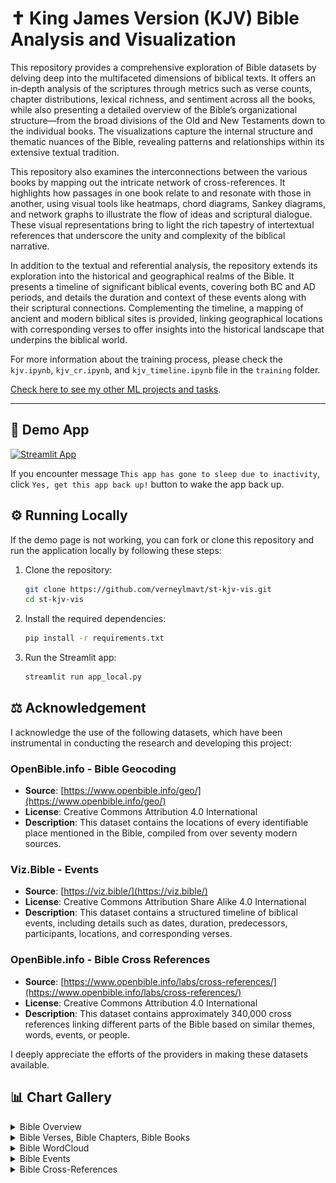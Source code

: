 # ✝️ King James Version (KJV) Bible Analysis and Visualization

This repository provides a comprehensive exploration of Bible datasets by delving deep into the multifaceted dimensions of biblical texts. It offers an in‐depth analysis of the scriptures through metrics such as verse counts, chapter distributions, lexical richness, and sentiment across all the books, while also presenting a detailed overview of the Bible’s organizational structure—from the broad divisions of the Old and New Testaments down to the individual books. The visualizations capture the internal structure and thematic nuances of the Bible, revealing patterns and relationships within its extensive textual tradition.

This repository also examines the interconnections between the various books by mapping out the intricate network of cross-references. It highlights how passages in one book relate to and resonate with those in another, using visual tools like heatmaps, chord diagrams, Sankey diagrams, and network graphs to illustrate the flow of ideas and scriptural dialogue. These visual representations bring to light the rich tapestry of intertextual references that underscore the unity and complexity of the biblical narrative.

In addition to the textual and referential analysis, the repository extends its exploration into the historical and geographical realms of the Bible. It presents a timeline of significant biblical events, covering both BC and AD periods, and details the duration and context of these events along with their scriptural connections. Complementing the timeline, a mapping of ancient and modern biblical sites is provided, linking geographical locations with corresponding verses to offer insights into the historical landscape that underpins the biblical world.

For more information about the training process, please check the `kjv.ipynb`, `kjv_cr.ipynb`, and `kjv_timeline.ipynb` file in the `training` folder.

[Check here to see my other ML projects and tasks](https://github.com/verneylmavt/ml-model).

---

## 🎈 Demo App

[![Streamlit App](https://static.streamlit.io/badges/streamlit_badge_black_white.svg)](https://verneylogyt-kjv-vis.streamlit.app/)

<!-- ![Demo GIF](https://github.com/verneylmavt/st-kjv-vis/blob/main/assets/demo.gif) -->

If you encounter message `This app has gone to sleep due to inactivity`, click `Yes, get this app back up!` button to wake the app back up.

## ⚙️ Running Locally

If the demo page is not working, you can fork or clone this repository and run the application locally by following these steps:

<!-- ### Prerequisites

Ensure you have the following installed:

- Python 3.8 or later
- pip (Python Package Installer)

### Installation Steps -->

1. Clone the repository:

   ```bash
   git clone https://github.com/verneylmavt/st-kjv-vis.git
   cd st-kjv-vis
   ```

2. Install the required dependencies:

   ```bash
   pip install -r requirements.txt
   ```

3. Run the Streamlit app:
   ```bash
   streamlit run app_local.py
   ```

## ⚖️ Acknowledgement

I acknowledge the use of the following datasets, which have been instrumental in conducting the research and developing this project:

<!-- ### King James Version Bible

- **Source**: [https://www.kaggle.com/datasets/kk99807/the-king-james-bible](https://www.kaggle.com/datasets/kk99807/the-king-james-bible)
- **License**: Creative Commons 1.0
- **Description**: This dataset contains the full text of King James Version Bible, one of the most widely read and referenced translations of the Bible. -->

### OpenBible.info - Bible Geocoding

- **Source**: [https://www.openbible.info/geo/](https://www.openbible.info/geo/)
- **License**: Creative Commons Attribution 4.0 International
- **Description**: This dataset contains the locations of every identifiable place mentioned in the Bible, compiled from over seventy modern sources.

### Viz.Bible - Events

- **Source**: [https://viz.bible/](https://viz.bible/)
- **License**: Creative Commons Attribution Share Alike 4.0 International
- **Description**: This dataset contains a structured timeline of biblical events, including details such as dates, duration, predecessors, participants, locations, and corresponding verses.

### OpenBible.info - Bible Cross References

- **Source**: [https://www.openbible.info/labs/cross-references/](https://www.openbible.info/labs/cross-references/)
- **License**: Creative Commons Attribution 4.0 International
- **Description**: This dataset contains approximately 340,000 cross references linking different parts of the Bible based on similar themes, words, events, or people.

I deeply appreciate the efforts of the providers in making these datasets available.

## 📊 Chart Gallery

<!-- <img src="https://github.com/verneylmavt/st-kjv-vis/blob/main/assets/screenshots/1.png" width="90%"></img>
<img src="https://github.com/verneylmavt/st-kjv-vis/blob/main/assets/screenshots/7.png" width="45%"></img>
<img src="https://github.com/verneylmavt/st-kjv-vis/blob/main/assets/screenshots/8.png" width="45%"></img>
<img src="https://github.com/verneylmavt/st-kjv-vis/blob/main/assets/screenshots/10_1.png" width="45%"></img>
<img src="https://github.com/verneylmavt/st-kjv-vis/blob/main/assets/screenshots/10_2.png" width="45%"></img>
<img src="https://github.com/verneylmavt/st-kjv-vis/blob/main/assets/screenshots/10_3.png" width="45%"></img>
<img src="https://github.com/verneylmavt/st-kjv-vis/blob/main/assets/screenshots/10_4.png" width="45%"></img>
<img src="https://github.com/verneylmavt/st-kjv-vis/blob/main/assets/screenshots/10_5.png" width="45%"></img> -->

<details>
  <summary>Bible Overview</summary>
  <p>
    <img src="https://github.com/verneylmavt/st-kjv-vis/blob/main/assets/models/figure_bible_overview.png"/>
  </p>
</details>

<details>
  <summary>Bible Verses, Bible Chapters, Bible Books</summary>
  <p>
    <img src="https://github.com/verneylmavt/st-kjv-vis/blob/main/assets/models/figure_verses_book.png"/>
    <img src="https://github.com/verneylmavt/st-kjv-vis/blob/main/assets/models/figure_chapters_book.png"/>
    <img src="https://github.com/verneylmavt/st-kjv-vis/blob/main/assets/models/figure_verses_chapter.png"/>
    <img src="https://github.com/verneylmavt/st-kjv-vis/blob/main/assets/models/figure_lex_rich_book.png"/>
    <img src="https://github.com/verneylmavt/st-kjv-vis/blob/main/assets/models/figure_snt_book.png"/>
  </p>
</details>

<details>
  <summary>Bible WordCloud</summary>
  <p>
    <img src="https://github.com/verneylmavt/st-kjv-vis/blob/main/assets/wordcloud/1.png" width="45%"></img>
    <img src="https://github.com/verneylmavt/st-kjv-vis/blob/main/assets/wordcloud/1_example.jpg" width="45%"></img>
    <img src="https://github.com/verneylmavt/st-kjv-vis/blob/main/assets/wordcloud/2.png" width="45%"></img>
    <img src="https://github.com/verneylmavt/st-kjv-vis/blob/main/assets/wordcloud/2_example.jpg" width="45%"></img>
    <img src="https://github.com/verneylmavt/st-kjv-vis/blob/main/assets/wordcloud/3.png" width="45%"></img>
    <img src="https://github.com/verneylmavt/st-kjv-vis/blob/main/assets/wordcloud/3_example.jpg" width="45%"></img>
    <img src="https://github.com/verneylmavt/st-kjv-vis/blob/main/assets/wordcloud/4.png" width="45%"></img>
    <img src="https://github.com/verneylmavt/st-kjv-vis/blob/main/assets/wordcloud/4_example.jpg" width="45%"></img>
    <img src="https://github.com/verneylmavt/st-kjv-vis/blob/main/assets/wordcloud/5.png" width="45%"></img>
    <img src="https://github.com/verneylmavt/st-kjv-vis/blob/main/assets/wordcloud/5_example.jpg" width="45%"></img>
    <img src="https://github.com/verneylmavt/st-kjv-vis/blob/main/assets/wordcloud/6.png" width="45%"></img>
    <img src="https://github.com/verneylmavt/st-kjv-vis/blob/main/assets/wordcloud/6_example.jpg" width="45%"></img>
    <img src="https://github.com/verneylmavt/st-kjv-vis/blob/main/assets/wordcloud/7.png" width="45%"></img>
    <img src="https://github.com/verneylmavt/st-kjv-vis/blob/main/assets/wordcloud/7_example.jpg" width="45%"></img>
  </p>
</details>

<details>
  <summary>Bible Events</summary>
  <p>
    <img src="https://github.com/verneylmavt/st-kjv-vis/blob/main/assets/models/figure_timeline_bc.png"/>
    <img src="https://github.com/verneylmavt/st-kjv-vis/blob/main/assets/models/figure_timeline_ad.png"/>
  </p>
</details>

<details>
  <summary>Bible Cross-References</summary>
  <p>
    <img src="https://github.com/verneylmavt/st-kjv-vis/blob/main/assets/models/figure_cr_hm.png"/>
    <img src="https://github.com/verneylmavt/st-kjv-vis/blob/main/assets/models/figure_cr_cd.png"/>
    <img src="https://github.com/verneylmavt/st-kjv-vis/blob/main/assets/models/figure_cr_sd.png"/>
    <img src="https://github.com/verneylmavt/st-kjv-vis/blob/main/assets/models/figure_cr_ng.png"/>
    <img src="https://github.com/verneylmavt/st-kjv-vis/blob/main/assets/models/figure_cr_ng_spiral.png"/>
    <img src="https://github.com/verneylmavt/st-kjv-vis/blob/main/assets/models/figure_cr_ng_snail.png"/>
  </p>
</details>
